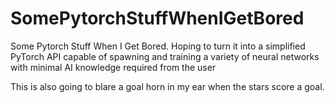# SomePytorchStuffWhenIGetBored
Some Pytorch Stuff When I Get Bored. Hoping to turn it into a simplified PyTorch API capable of spawning and training a variety of neural networks with minimal AI knowledge required from the user

This is also going to blare a goal horn in my ear when the stars score a goal.

